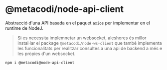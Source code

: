 # @metacodi/node-api-client

Abstracció d'una API basada en el paquet `axios` per implementar en el runtime de NodeJ.

> Si es necessita implemnetar un websocket, aleshores és millor instal·lar el package `@metacodi/node-ws-client` que també implementa les funcionalitats per realitzar consultes a una api de backend a més e les pròpies d'un websocket.

```sh
npm i @metacodi@node-api-client
```
